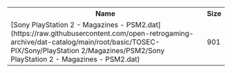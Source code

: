 <table>
<tr><th>Name</th><th>Size</th></tr>
<tr><td>[Sony PlayStation 2 - Magazines - PSM2.dat](https://raw.githubusercontent.com/open-retrogaming-archive/dat-catalog/main/root/basic/TOSEC-PIX/Sony/PlayStation 2/Magazines/PSM2/Sony PlayStation 2 - Magazines - PSM2.dat)</td><td>901</td></tr>
</table>
